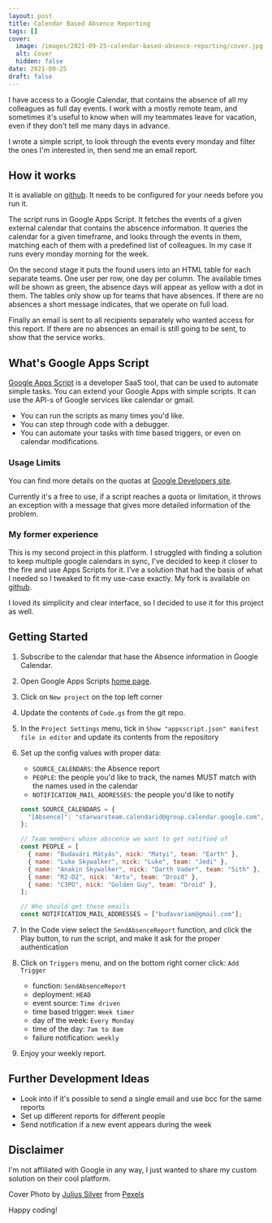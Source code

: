 ```yaml
---
layout: post
title: Calendar Based Absence Reporting
tags: []
cover:
  image: /images/2021-09-25-calendar-based-absence-reporting/cover.jpg
  alt: Cover
  hidden: false
date: 2021-09-25
draft: false
---
```


I have access to a Google Calendar, that contains the absence of all my colleagues as full day events.
I work with a mostly remote team, and sometimes it's useful to know when will my teammates leave for vacation,
even if they don't tell me many days in advance.

I wrote a simple script, to look through the events every monday and filter the ones I'm interested in,
then send me an email report.

<!--more-->

## How it works

It is avaliable on [github](https://github.com/budavariam/absence-report).
It needs to be configured for your needs before you run it.

The script runs in Google Apps Script.
It fetches the events of a given external calendar that contains the abscence information.
It queries the calendar for a given timeframe, and looks through the events in them,
matching each of them with a predefined list of colleagues.
In my case it runs every monday morning for the week.

On the second stage it puts the found users into an HTML table for each separate teams.
One user per row, one day per column.
The available times will be shown as green, the absence days will appear as yellow with a dot in them.
The tables only show up for teams that have absences.
If there are no absences a short message indicates, that we operate on full load.

Finally an email is sent to all recipients separately who wanted access for this report.
If there are no absences an email is still going to be sent, to show that the service works.

## What's Google Apps Script

[Google Apps Script](https://script.google.com/) is a developer SaaS tool, that can be used to automate simple tasks.
You can extend your Google Apps with simple scripts.
It can use the API-s of Google services like calendar or gmail.

- You can run the scripts as many times you'd like.
- You can step through code with a debugger.
- You can automate your tasks with time based triggers, or even on calendar modifications.

### Usage Limits

You can find more details on the quotas at [Google Developers site](https://developers.google.com/apps-script/guides/services/quotas).

Currently it's a free to use, if a script reaches a quota or limitation,
it throws an exception with a message that gives more detailed information of the problem.

### My former experience

This is my second project in this platform.
I struggled with finding a solution to keep multiple google calendars in sync, I've decided to keep it closer to the fire and use Apps Scripts for it.
I've a solution that had the basis of what I needed so I tweaked to fit my use-case exactly.
My fork is available on [github](https://github.com/budavariam/sync-multiple-google-calendars).

I loved its simplicity and clear interface, so I decided to use it for this project as well.

## Getting Started

1. Subscribe to the calendar that hase the Absence information in Google Calendar.
1. Open Google Apps Scripts [home page](https://script.google.com/u/1/home).
1. Click on `New project` on the top left corner
1. Update the contents of `Code.gs` from the git repo.
1. In the `Project Settings` menu, tick in `Show "appsscript.json" manifest file in editor` and update its contents from the repository
1. Set up the config values with proper data:

   - `SOURCE_CALENDARS`: the Absence report
   - `PEOPLE`: the people you'd like to track, the names MUST match with the names used in the calendar
   - `NOTIFICATION_MAIL_ADDRESSES`: the people you'd like to notify

   ```js
   const SOURCE_CALENDARS = {
     "[Absence]": "starwarsteam.calendarid@group.calendar.google.com",
   };

   // Team members whose abscence we want to get notified of
   const PEOPLE = [
     { name: "Budavári Mátyás", nick: "Matyi", team: "Earth" },
     { name: "Luke Skywalker", nick: "Luke", team: "Jedi" },
     { name: "Anakin Skywalker", nick: "Darth Vader", team: "Sith" },
     { name: "R2-D2", nick: "Artu", team: "Droid" },
     { name: "C3PO", nick: "Golden Guy", team: "Droid" },
   ];

   // Who should get these emails
   const NOTIFICATION_MAIL_ADDRESSES = ["budavariam@gmail.com"];
   ```

1. In the Code view select the `SendAbsenceReport` function, and click the Play button, to run the script, and make it ask for the proper authentication
1. Click on `Triggers` menu, and on the bottom right corner click: `Add Trigger`
   - function: `SendAbsenceReport`
   - deployment: `HEAD`
   - event source: `Time driven`
   - time based trigger: `Week timer`
   - day of the week: `Every Monday`
   - time of the day: `7am to 8am`
   - failure notification: `weekly`
1. Enjoy your weekly report.

## Further Development Ideas

- Look into if it's possible to send a single email and use bcc for the same reports
- Set up different reports for different people
- Send notification if a new event appears during the week

## Disclaimer

I'm not affiliated with Google in any way, I just wanted to share my custom solution on their cool platform.

Cover Photo by [Julius Silver](https://www.pexels.com/@julius-silver-240301) from [Pexels](https://www.pexels.com/photo/cottages-in-the-middle-of-beach-753626/)

Happy coding!
